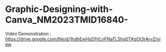 # Graphic-Designing-with-Canva_NM2023TMID16840-

Video Demonstration : https://drive.google.com/file/d/1hdhEwHsD1VLnFNaTL5hq0TKgOt3rArvZ/view
